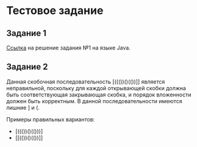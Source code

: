 # Тестовое задание

## Задание 1

[Ссылка](https://github.com/GulnazSaf/SafiullinaJava/blob/main/SafiullinaJava.java) на решение задания №1 на языке Java.

## Задание 2

Данная скобочная последовательность [((())()(())]] является неправильной, поскольку для каждой открывающей скобки должна быть соответствующая закрывающая скобка, и порядок вложенности должен быть корректным. В данной последовательности имеются лишние ] и (.

Примеры правильных вариантов:

- [((())()(()))]
- [[(())()(())]]
